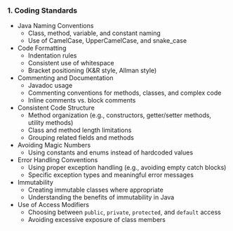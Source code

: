 ### 1. Coding Standards

- Java Naming Conventions
    - Class, method, variable, and constant naming
    - Use of CamelCase, UpperCamelCase, and snake_case
- Code Formatting
    - Indentation rules
    - Consistent use of whitespace
    - Bracket positioning (K&R style, Allman style)
- Commenting and Documentation
    - Javadoc usage
    - Commenting conventions for methods, classes, and complex code
    - Inline comments vs. block comments
- Consistent Code Structure
    - Method organization (e.g., constructors, getter/setter methods, utility methods)
    - Class and method length limitations
    - Grouping related fields and methods
- Avoiding Magic Numbers
    - Using constants and enums instead of hardcoded values
- Error Handling Conventions
    - Using proper exception handling (e.g., avoiding empty catch blocks)
    - Specific exception types and meaningful error messages
- Immutability
    - Creating immutable classes where appropriate
    - Understanding the benefits of immutability in Java
- Use of Access Modifiers
    - Choosing between `public`, `private`, `protected`, and `default` access
    - Avoiding excessive exposure of class members